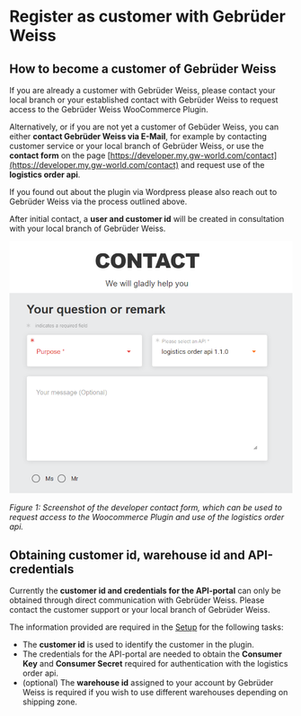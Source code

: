 # Register as customer with Gebrüder Weiss

## How to become a customer of Gebrüder Weiss

If you are already a customer with Gebrüder Weiss, please contact your local branch or your established contact with Gebrüder Weiss to request access to the Gebrüder Weiss WooCommerce Plugin.

Alternatively, or if you are not yet a customer of Gebüder Weiss, you can either **contact Gebrüder Weiss via E-Mail**, for example by contacting customer service or your local branch of Gebrüder Weiss, or use the **contact form** on the page [https://developer.my.gw-world.com/contact](https://developer.my.gw-world.com/contact) and request use of the **logistics order api**. 

If you found out about the plugin via Wordpress please also reach out to Gebrüder Weiss via the process outlined above.

After initial contact, a **user and customer id** will be created in consultation with your local branch of Gebrüder Weiss.

![dev-contact](./assets/images/gwb-plugin-dev-contact.png ':size=600')

*Figure 1: Screenshot of the developer contact form, which can be used to request access to the Woocommerce Plugin and use of the logistics order api.*

## Obtaining customer id, warehouse id and API-credentials

Currently the **customer id and credentials for the API-portal** can only be obtained through direct communication with Gebrüder Weiss. Please contact the customer support or your local branch of Gebrüder Weiss.

The information provided are required in the [Setup](./setup.md) for the following tasks:

- The **customer id** is used to identify the customer in the plugin.
- The credentials for the API-portal are needed to obtain the **Consumer Key** and **Consumer Secret** required for authentication with the logistics order api.
- (optional) The **warehouse id** assigned to your account by Gebrüder Weiss is required if you wish to use different warehouses depending on shipping zone.